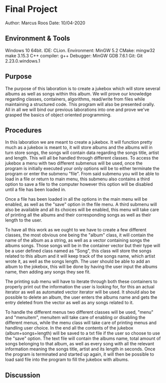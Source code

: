 # Final Project
Author: Marcus Roos
Date: 10/04-2020

## Environment & Tools
Windows 10 64bit. 
IDE: CLion. 
Environment: MinGW 5.2 
CMake: mingw32 make 3.15.3 
C++ compiler: g++ Debugger: 
MinGW GDB 7.6.1 
Git: Git 2.23.0.windows.1

## Purpose
The purpose of this laboration is to create a jukebox which will store several albums
as well as songs within this album. We will prove our knowledge regarding
classes, containers, algorithms, read/write from files while maintaining a 
structured code. This program will also be presented orally.
All in all we will bind our previous laborations into one and prove we've
grasped the basics of object oriented programming.

## Procedures
In this laboration we are meant to create a jukebox. It will function pretty much
as a jukebox is meant to, it will store albums and the albums will in turn store songs, 
the songs will contain data regarding the songs title, artist and length. This will
all be handled through different classes. To access the jukebox a menu with two different
submenus will be used, once the program is initially executed your only options will be
to either terminate the program or enter the submenu "file". From said submenu
you will be able to load in a file or return to main menu, this submenu also
contains a third option to save a file to the computer however this
option will be disabled until a file has been loaded in.

Once a file has been loaded in all the options in the main menu will be enabled, as well
as the "save" option in the file menu. A third submenu will also be available and
all its choices will be enabled, this menu will take care of printing
all the albums and their corresponding songs as well as their length to the user. 

To have all this work as we ought to we have to create a few different classes,
the most obvious one being the "album" class, it will contain the name of the album
as a string, as well as a vector containing songs the albums songs. Those songs
will be in the container vector but their type will be a user defined class named
as "Song", this class will store the songs related to this album and it will
keep track of the songs name, which artist wrote it, as well as the songs length.
The user should be able to add an album to the jokebox, this will be done by
having the user input the albums name, then adding any songs they see fit.

The printing sub menu will have to iterate through both these containers to properly
print out the information the user is looking for, for this an actual iterator as well
as automated vector iterator will be used. It should also be possible to delete an
album, the user enters the albums name and gets the entry deleted from the vector as well
as any songs related to it. 

To handle the different menus two different classes will be used, "menu" and "menuitem",
menuitem will take care of enabling or disabling the different menus, while the menu
class will take care of printing menus and handling user choice. In the end all the contents
of the jukebox (album+songs+length) will be saved to a txt file if the user so
choose to use the "save" option. The text file will contain the albums name, 
total amount of songs belonging to that album, as well as every song with
all the relevant information meaning the songs title, artist and its length in seconds.
Once the program is terminated and started up again, it will then be possible to 
load said file into the program to fill the jukebox with albums.


## Discussion